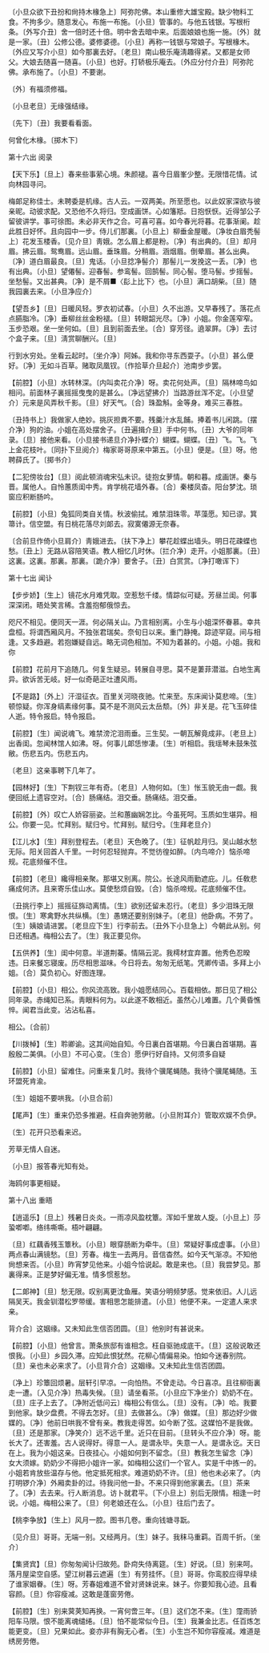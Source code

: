 <!-- { "loadSidebar": true } -->
〔小旦众欲下丑扮和尙持木椽急上〕阿弥陀佛。本山重修大雄宝殿。缺少物料工食。不拘多少。随意发心。布施一布施。〔小旦〕管事的。与他五钱银。写根桁条。〔外写介丑〕舍一倍时还十倍。明中舍去暗中来。后面娘娘也施一施。〔外〕就是一家。〔丑〕公修公德。婆修婆德。〔小旦〕再称一钱银与常娘子。写根椽木。〔外应又写介小旦〕如今那裏去好。〔老旦〕南山极乐庵淸趣得紧。又都是女师父。大娘去随喜一随喜。〔小旦〕也好。打轿极乐庵去。〔外应分付介丑〕阿弥陀佛。承布施了。〔小旦〕不要谢。 

〔外〕有福须修福。



〔小旦老旦〕无缘强结缘。

〔先下〕〔丑〕我要看看面。



何曾化木椽。〔掷木下〕 

第十六出
阅录

【天下乐】〔旦上〕春来些事萦心境。朱颜褪。喜今日眉峯少整。无限惜花情。试向林园寻问。

梅郞足称佳士。未聘委是机缘。古人云。一双两美。所至愿也。以此奴家深欲与彼亲昵。动彼求配。又恐他不久将归。空成画饼。心如籓羝。日抱恹恹。近得邹公子留彼讲学。事可徐图。未必非天作之合。可喜可喜。如今春光将暮。花事渐阑。趁此胜日好怀。且向园中一步。侍儿们那裏。〔小旦上〕柳垂金屋暖。〔净妆白眉秃髻上〕花发玉楼香。〔见介旦〕靑娥。怎么眉上都是粉。〔净〕有出典的。〔旦〕却月眉。拂云眉。鸳鸯眉。远山眉。垂珠眉。分稍眉。涵烟眉。倒晕眉。甚么出典。〔净〕道白眉最良。〔旦〕鬼话。〔小旦捻净髻介〕那髻儿一发挽这一丢。〔净〕也有出典。〔小旦〕望僊髻。迎春髻。参鸾髻。回鹄髻。同心髻。堕马髻。步摇髻。坐愁髻。又出甚典。〔净〕是不屑■〈髟上比下〉也。〔小旦〕满口胡柴。〔旦〕随我园裏去来。〔小旦净应介〕 

【望吾乡】〔旦〕日暖风轻。罗衣初试春。〔小旦〕久不出游。又早春残了。落花点点臙脂冷。〔净〕垂柳丝丝金粉褪。〔旦〕转眼韶光尽。〔净〕小姐。你金莲窄窄。玉步恐艰。坐一坐何如。〔旦〕且到前面去坐。〔合〕穿芳径。遶翠屛。〔净〕去讨个盒子来。〔旦〕淸赏聊酬兴。〔旦〕 

行到水穷处。坐看云起时。〔坐介净〕阿姊。我和你寻东西耍子。〔小旦〕甚么便好。〔净〕无如斗百草。赌取凤凰钗。〔作拾草介旦起介〕池南步步罢。 

【前腔】〔小旦〕水转林深。〔内叫卖花介净〕呀。卖花何处声。〔旦〕隔林啼鸟如相问。前面林子裏摇摇曳曳的是甚么。〔净远望拂介〕当路游丝浑不定。〔小旦望介〕元来是风弄秋千影。〔旦〕好天气。〔合〕珠盈斛。金等身。难买三春胜。

〔丑持书上〕我做家人绝妙。挑灰担粪不要。残羹汁水乱餔。捧着书儿闲跳。〔摆介净〕狗的油。小姐在高处摆舍子。〔丑遍揖介旦〕手中何书。〔丑〕大爷的同年录。〔旦〕接他来看。〔小旦接书递旦介净扑蝶介〕蝴蝶。蝴蝶。〔丑〕飞。飞。飞上金花枝叶。〔同扑下旦阅介〕梅家哥哥原来中第五。〔小旦〕便是。〔旦〕呀。他聘薛氏了。〔掷书介〕 

【二犯傍妆台】〔旦〕阅此顿消魂宋弘未识。徒抱女萝情。朝和暮。成画饼。秦与晋。属他人。自怜蕙质闺中秀。肯学桃花墙外春。〔合〕秦楼凤杳。阳台梦沈。琐窗应积断肠吟。

【前腔】〔小旦〕兔狐同类自关情。秋波偷拭。难禁泪珠零。苹藻愿。知已谬。箕箒计。信空盟。有日桃花落尽刘郞去。寂寞僊源无奈春。

〔合前旦作倚小旦肩介〕靑娥进去。〔扶下净上〕攀花趁蝶出墙头。明日花疎蝶也愁。〔丑上〕无路从容陪笑语。教人相忆几时休。〔拦介净〕走开。小姐那裏。〔丑〕这裏。这裏。那裏。那裏。〔跪介净〕要舍子。〔丑〕白赏赏。〔净打噉诨下〕 

第十七出
闻讣

【步步娇】〔生上〕镜花水月难凭取。空惹愁千缕。情踪似可疑。芳昼兰闺。何事深深闭。晤处笑言稀。含羞抱郁俄惊去。

咫尺不相见。便同天一涯。何必隔关山。乃言相别离。小生与小姐深怀眷慕。幸共盘桓。将谓西厢风月。不独张君瑞矣。奈旬日以来。重门静掩。踪迹罕窥。间与相逢。又多趋避。若抱嫌疑自远。略无词色相加。不知为着甚的。小姐。小姐。我和你 

【前腔】花前月下追随几。何复生疑忌。转展自寻思。莫不是萋菲潜滋。白地生离异。欲诉苦无岐。好一似奇葩正吐遭风雨。

【不是路】〔外上〕汗湿征衣。百里关河晓夜驰。忙来至。东床闻讣莫悲啼。〔生〕顿惊疑。你浑身缟素缘何事。莫不是不测风云太岳颓。〔外〕非关是。花飞玉碎佳人逝。特令报启。特令报启。

【前腔】〔生〕闻说魂飞。难禁滂沱泪雨垂。三生契。一朝瓦解竟成非。〔老旦上〕出香闺。忽闻林馆人如沸。呀。何事儿郞恁惨凄。〔生〕听相启。我瑶琴未鼓朱弦敝。伤悲五内。伤悲五内。

〔老旦〕这亲事聘下几年了。 

【园林好】〔生〕下荆钗三年有奇。〔老旦〕人物何如。〔生〕怅玉貌无由一觑。我便回纸上遗容空对。〔合〕肠痛结。泪交垂。肠痛结。泪交垂。

【前腔】〔外〕叹亡人娇容丽姿。兰和蕙幽娴怎比。今虽死呵。玉质如生堪异。相公。你要一见。忙拜别。赋归兮。忙拜别。赋归兮。〔生拜老旦介〕 

【江儿水】〔生〕拜别登程去。〔老旦〕天色晚了。〔生〕征帆趁月归。吴山越水愁无际。阳关回首人千里。一时何忍轻抛弃。不觉彷徨如醉。〔内鸟啼介〕恼杀啼规。花底频催不住。

【前腔】〔老旦〕纔得相亲聚。那堪又别离。院公。长途风雨勤遮庇。儿。任敎悲痛成何济。且来寄乐佳山水。莫使愁烦自毁。〔合〕恼杀啼规。花底频催不住。

〔丑挑行李上〕摇摇征旆动离情。〔生〕欲别还留未忍行。〔老旦〕多少泪珠无限恨。〔生〕寒禽野水共纵横。〔生〕愚甥还要别别妹子。〔老旦〕他卧病。不劳了。〔生〕姨娘请进罢。〔老旦应下生〕行李前去。〔丑外下小旦急上〕今朝此从别。何日还相遇。梅相公去了。〔生〕我正要见你。 

【五供养】〔生〕闺中何意。半道荆蓁。情隔云泥。我樗材宜弃置。他秀色忍暌违。日来餐忘寝废。历尽相思滋味。今日将去。匆匆无纸笔。凭卿传语。多拜上小姐。〔合〕莫负初心。好图连理。

【前腔】〔小旦〕相公。你风流高致。我小姐愿结同心。百载相依。那日见了相公同年录。赤绳知已系。靑眼料何为。以此遂不敢相近。虽然心儿难置。几个黄昏憔悴。闻君当此变。沾沾私喜。

相公。〔合前〕 

【川拨棹】〔生〕聆卿谕。这其间始自知。今日裏白首堪期。今日裏白首堪期。喜殷殷二美俱。〔小旦〕不可心变。〔生合〕愿伊行好自持。又何须多自疑

【前腔】〔小旦〕留难住。问重来复几时。我待个骥尾蝇随。我待个骥尾蝇随。玉环盟死肯渝。

〔生〕姐姐不要哄我。〔小旦合前〕 

【尾声】〔生〕重来仍恐多推避。枉自奔驰劳敝。〔小旦附耳介〕管取欢娱不负伊。

〔生〕花开只恐看来迟。



芳草无情人自迷。

〔小旦〕报答春光知有处。



海鸥何事更相疑。 

第十八出
重晤

【逍遥乐】〔旦上〕残暑日炎炎。一雨凉风盈枕簟。浑如千里故人旋。〔小旦上〕莎蛩喞喞。络纬嘶嘶。梧叶翩翩。

〔旦〕红藕香残玉簟秋。〔小旦〕眼穿肠断为牵牛。〔旦〕常疑好事成虚事。〔小旦〕两点春山满镜愁。〔旦〕芳春。梅生一去两月。音信杳然。如今天气渐凉。不知他尙想来否。〔小旦〕昨宵梦见他来。小姐今恰说起。敢是来也。〔旦〕我尝梦见。那裏得来。正是梦好偏无准。情多惯惹愁。 

【二郞神】〔旦〕愁无限。叹别离更沈鱼雁。笑语分明频梦感。觉来依旧。人儿远隔吴天。我金钏潜松罗带缓。害相思怎能排遣。〔小旦〕他便不来。一定遣人来求亲。 

背介合〕这姻缘。又未知此生信否团圆。〔旦〕他别时有甚说来。 

【前腔】〔小旦〕他曾言。萧条旅邸有谁相念。枉自驱驰成底干。〔旦〕这般说敢还恨我。〔小旦〕乡园久滞。应知此恨犹然。花柳心情偏易染。怕如今迷春别院。〔旦〕亲也未必来求了。〔小旦背介合〕这姻缘。又未知此生信否团圆。

〔净上〕珍簟回烦暑。层轩引早凉。一向怕热。不曾走动。今日喜凉。且往柳衙裏走一遭。〔入见介净〕热毒失候。〔旦〕请坐看茶。〔小旦应下净坐介〕奶奶不在。〔旦〕庄子上去了。〔净附近低问云〕梅相公有信么。〔旦〕没有。〔净〕哈。我要到他家。缺少盘费。不得去怎好。〔旦〕去做甚么。〔净〕做媒。〔旦〕那边好少做媒的。〔净〕他前日哄我不曾有亲。教我走得苦。如今断了弦。这媒怕不是我做。〔旦〕还是那家。〔净笑介〕远不远千里。近只在目前。〔旦转头不应介净〕呀。能长大了。还害羞。古人说得好。得意一人。是谓永毕。失意一人。是谓永讫。天日在上。我为小姐这亲。日夜挂心。小姐如何到不留念。〔旦〕教我怎生留念〔净〕女大须嫁。奶奶少不得把小姐许一家。如梅相公这们一个官人。实是千中拣一的。小姐若肯放些温存与他。他定抵死相求。难道奶奶不许。〔旦〕他也未必来了。〔内打明锣介净〕外厢卖卦的过。待我问他一卦。不来只得到他家裏去。〔旦〕茶来了。〔净〕去去来。行人断消息。访卜就君平。〔下小旦上〕别后无限情。相逢一时说。小姐。梅相公来了。〔旦〕何老娘还在么。〔小旦〕往后门去了。 

【桃李争放】〔生上〕风月一腔。图书几卷。重向钱塘寻翫。

〔见介旦〕哥哥。无端一别。又经两月。〔生〕妹子。我秣马重羁。百周千折。〔坐介〕 

【集贤宾】〔旦〕你匆匆闻讣归故苑。卧疴失侍离筵。〔生〕好说。〔旦〕别来呵。落月屋梁空自感。望江树暮云遮遍〔生〕有劳挂怀。〔旦〕哥哥。你鸾胶应得早续了谁家姻眷。〔生〕呀。芳春姐难道不曾对贤妹说来。妹子。你要知我心迹。且看容颜。〔旦〕你容瘦减。这敢是蓬窗劳倦。

【前腔】〔生〕别来蓂荚知再换。一宵何啻三年。〔旦〕这们怎不来。〔生〕霪雨骄阳车马限。恨不能离魂缱绻。〔旦〕怕不能常似今日。〔生〕我兼金比志。任百炼怎能更变。〔旦〕兄果如此。妾亦非有胸无心者。〔生〕小生岂不知你容瘦减。难道是绣房劳倦。


